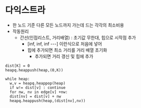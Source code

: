 # 다익스트라

- 한 노드 기준 다른 모든 노드까지 가는데 드는 각각의 최소비용
- 작동원리
  - 간선(인접리스트, 거리배열) : 초기값 무한대, 힙으로 시작점 추가
    - [inf, inf, inf ---] 이런식으로 처음에 넣어
    - 힙에 추가되면 최소 거리를 거리 배열 초기화
      - 추가되면 거리 갱신 및 힙에 추가

```
dist[K] = 0
heapq.heappush(heap,(0,K))

while heap:
  w,v = heapq.heappop(heap)
  if w!= dist[v] : continue
  for nw, nv in edge[v] +nw:
  dist[nv] = dist[v] + nw
  heapq.heappush(heap,(dist[nv],nv))
```